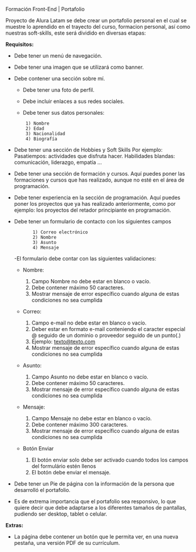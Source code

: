 Formación Front-End | Portafolio

Proyecto de Alura Latam se debe crear un portafolio personal en el cual se muestre lo aprendido en el trayecto del curso, formacion personal, así como nuestras soft-skills, este será dividido en diversas etapas:

**Requisitos:**

- Debe tener un menú de navegación.
- Debe tener una imagen que se utilizará como banner.
- Debe contener una sección sobre mí.

  - Debe tener una foto de perfil.
  - Debe incluir enlaces a sus redes sociales.
  - Debe tener sus datos personales:

         1) Nombre
         2) Edad
         3) Nacionalidad
         4) Biografía

- Debe tener una sección de Hobbies y Soft Skills
  Por ejemplo:
  Pasatiempos: actividades que disfruta hacer.
  Habilidades blandas: comunicación, liderazgo, empatía …
- Debe tener una sección de formación y cursos.
  Aquí puedes poner las formaciones y cursos que has realizado, aunque no esté en el área de programación.
- Debe tener experiencia en la sección de programación.
  Aquí puedes poner los proyectos que ya has realizado anteriormente, como por ejemplo: los proyectos del retador principiante en programación.
- Debe tener un formulario de contacto con los siguientes campos

             1) Correo electrónico
             2) Nombre
             3) Asunto
             4) Mensaje

  -El formulario debe contar con las siguientes validaciones:

  - Nombre:

    1.  Campo Nombre no debe estar en blanco o vacío.
    2.  Debe contener máximo 50 caracteres.
    3.  Mostrar mensaje de error específico cuando alguna de estas condiciones no sea cumplida

  - Correo:

    1.  Campo e-mail no debe estar en blanco o vacío.
    2.  Deber estar en formato e-mail conteniendo el caracter especial @ seguido de un dominio o proveedor seguido de un punto(.)
    3.  Ejemplo: texto@texto.com
    4.  Mostrar mensaje de error específico cuando alguna de estas condiciones no sea cumplida

  - Asunto:

    1.  Campo Asunto no debe estar en blanco o vacío.
    2.  Debe contener máximo 50 caracteres.
    3.  Mostrar mensaje de error específico cuando alguna de estas condiciones no sea cumplida

  - Mensaje:

    1.  Campo Mensaje no debe estar en blanco o vacío.
    2.  Debe contener máximo 300 caracteres.
    3.  Mostrar mensaje de error específico cuando alguna de estas condiciones no sea cumplida

  - Botón Enviar

    1.  El botón enviar solo debe ser activado cuando todos los campos del formulário estén llenos
    2.  El botón debe enviar el mensaje.

- Debe tener un Pie de página con la información de la persona que desarrolló el portafolio.
- Es de extrema importancia que el portafolio sea responsivo, lo que quiere decir que debe adaptarse a los diferentes tamaños de pantallas, pudiendo ser desktop, tablet o celular.

**Extras:**

- La página debe contener un botón que le permita ver, en una nueva pestaña, una versión PDF de su currículum.
